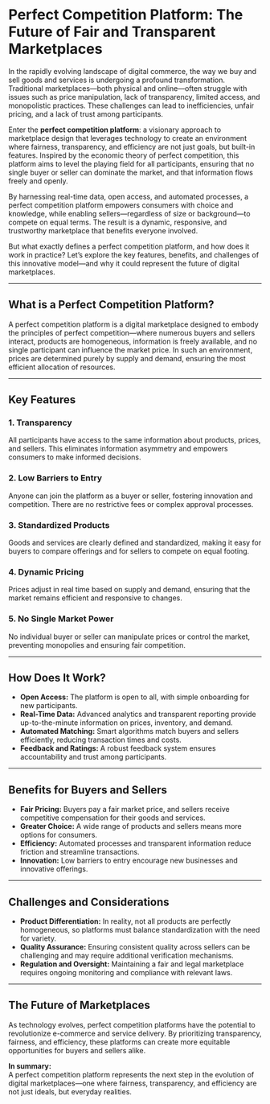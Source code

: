 # Perfect Competition Platform: The Future of Fair and Transparent Marketplaces

In the rapidly evolving landscape of digital commerce, the way we buy and sell goods and services is undergoing a profound transformation. Traditional marketplaces—both physical and online—often struggle with issues such as price manipulation, lack of transparency, limited access, and monopolistic practices. These challenges can lead to inefficiencies, unfair pricing, and a lack of trust among participants.

Enter the **perfect competition platform**: a visionary approach to marketplace design that leverages technology to create an environment where fairness, transparency, and efficiency are not just goals, but built-in features. Inspired by the economic theory of perfect competition, this platform aims to level the playing field for all participants, ensuring that no single buyer or seller can dominate the market, and that information flows freely and openly.

By harnessing real-time data, open access, and automated processes, a perfect competition platform empowers consumers with choice and knowledge, while enabling sellers—regardless of size or background—to compete on equal terms. The result is a dynamic, responsive, and trustworthy marketplace that benefits everyone involved.

But what exactly defines a perfect competition platform, and how does it work in practice? Let’s explore the key features, benefits, and challenges of this innovative model—and why it could represent the future of digital marketplaces.

---

## What is a Perfect Competition Platform?

A perfect competition platform is a digital marketplace designed to embody the principles of perfect competition—where numerous buyers and sellers interact, products are homogeneous, information is freely available, and no single participant can influence the market price. In such an environment, prices are determined purely by supply and demand, ensuring the most efficient allocation of resources.

---

## Key Features

### 1. **Transparency**
All participants have access to the same information about products, prices, and sellers. This eliminates information asymmetry and empowers consumers to make informed decisions.

### 2. **Low Barriers to Entry**
Anyone can join the platform as a buyer or seller, fostering innovation and competition. There are no restrictive fees or complex approval processes.

### 3. **Standardized Products**
Goods and services are clearly defined and standardized, making it easy for buyers to compare offerings and for sellers to compete on equal footing.

### 4. **Dynamic Pricing**
Prices adjust in real time based on supply and demand, ensuring that the market remains efficient and responsive to changes.

### 5. **No Single Market Power**
No individual buyer or seller can manipulate prices or control the market, preventing monopolies and ensuring fair competition.

---

## How Does It Work?

- **Open Access:** The platform is open to all, with simple onboarding for new participants.
- **Real-Time Data:** Advanced analytics and transparent reporting provide up-to-the-minute information on prices, inventory, and demand.
- **Automated Matching:** Smart algorithms match buyers and sellers efficiently, reducing transaction times and costs.
- **Feedback and Ratings:** A robust feedback system ensures accountability and trust among participants.

---

## Benefits for Buyers and Sellers

- **Fair Pricing:** Buyers pay a fair market price, and sellers receive competitive compensation for their goods and services.
- **Greater Choice:** A wide range of products and sellers means more options for consumers.
- **Efficiency:** Automated processes and transparent information reduce friction and streamline transactions.
- **Innovation:** Low barriers to entry encourage new businesses and innovative offerings.

---

## Challenges and Considerations

- **Product Differentiation:** In reality, not all products are perfectly homogeneous, so platforms must balance standardization with the need for variety.
- **Quality Assurance:** Ensuring consistent quality across sellers can be challenging and may require additional verification mechanisms.
- **Regulation and Oversight:** Maintaining a fair and legal marketplace requires ongoing monitoring and compliance with relevant laws.

---

## The Future of Marketplaces

As technology evolves, perfect competition platforms have the potential to revolutionize e-commerce and service delivery. By prioritizing transparency, fairness, and efficiency, these platforms can create more equitable opportunities for buyers and sellers alike.

**In summary:**  
A perfect competition platform represents the next step in the evolution of digital marketplaces—one where fairness, transparency, and efficiency are not just ideals, but everyday realities.
